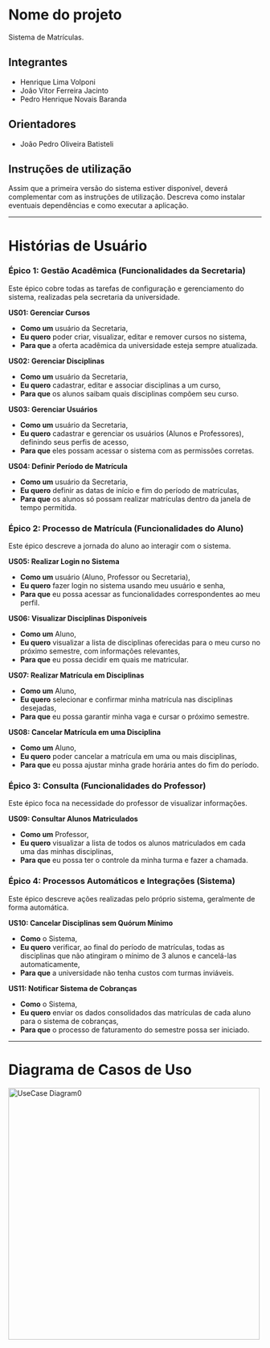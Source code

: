 # Nome do projeto
Sistema de Matrículas.

## Integrantes
* Henrique Lima Volponi
* João Vitor Ferreira Jacinto
* Pedro Henrique Novais Baranda

## Orientadores
* João Pedro Oliveira Batisteli

## Instruções de utilização
Assim que a primeira versão do sistema estiver disponível, deverá complementar com as instruções de utilização. Descreva como instalar eventuais dependências e como executar a aplicação.

---

# Histórias de Usuário

### Épico 1: Gestão Acadêmica (Funcionalidades da Secretaria)

Este épico cobre todas as tarefas de configuração e gerenciamento do sistema, realizadas pela secretaria da universidade.

**US01: Gerenciar Cursos**

* **Como um** usuário da Secretaria,  
* **Eu quero** poder criar, visualizar, editar e remover cursos no sistema,  
* **Para que** a oferta acadêmica da universidade esteja sempre atualizada.

**US02: Gerenciar Disciplinas**

* **Como um** usuário da Secretaria,  
* **Eu quero** cadastrar, editar e associar disciplinas a um curso,  
* **Para que** os alunos saibam quais disciplinas compõem seu curso.

**US03: Gerenciar Usuários**

* **Como um** usuário da Secretaria,  
* **Eu quero** cadastrar e gerenciar os usuários (Alunos e Professores), definindo seus perfis de acesso,  
* **Para que** eles possam acessar o sistema com as permissões corretas.

**US04: Definir Período de Matrícula**

* **Como um** usuário da Secretaria,  
* **Eu quero** definir as datas de início e fim do período de matrículas,  
* **Para que** os alunos só possam realizar matrículas dentro da janela de tempo permitida.

### Épico 2: Processo de Matrícula (Funcionalidades do Aluno)

Este épico descreve a jornada do aluno ao interagir com o sistema.

**US05: Realizar Login no Sistema**

* **Como um** usuário (Aluno, Professor ou Secretaria),  
* **Eu quero** fazer login no sistema usando meu usuário e senha,  
* **Para que** eu possa acessar as funcionalidades correspondentes ao meu perfil.

**US06: Visualizar Disciplinas Disponíveis**

* **Como um** Aluno,  
* **Eu quero** visualizar a lista de disciplinas oferecidas para o meu curso no próximo semestre, com informações relevantes,  
* **Para que** eu possa decidir em quais me matricular.

**US07: Realizar Matrícula em Disciplinas**

* **Como um** Aluno,  
* **Eu quero** selecionar e confirmar minha matrícula nas disciplinas desejadas,  
* **Para que** eu possa garantir minha vaga e cursar o próximo semestre.

**US08: Cancelar Matrícula em uma Disciplina**

* **Como um** Aluno,  
* **Eu quero** poder cancelar a matrícula em uma ou mais disciplinas,  
* **Para que** eu possa ajustar minha grade horária antes do fim do período.

### Épico 3: Consulta (Funcionalidades do Professor)

Este épico foca na necessidade do professor de visualizar informações.

**US09: Consultar Alunos Matriculados**

* **Como um** Professor,  
* **Eu quero** visualizar a lista de todos os alunos matriculados em cada uma das minhas disciplinas,  
* **Para que** eu possa ter o controle da minha turma e fazer a chamada.

### Épico 4: Processos Automáticos e Integrações (Sistema)

Este épico descreve ações realizadas pelo próprio sistema, geralmente de forma automática.

**US10: Cancelar Disciplinas sem Quórum Mínimo**

* **Como** o Sistema,  
* **Eu quero** verificar, ao final do período de matrículas, todas as disciplinas que não atingiram o mínimo de 3 alunos e cancelá-las automaticamente,  
* **Para que** a universidade não tenha custos com turmas inviáveis.

**US11: Notificar Sistema de Cobranças**

* **Como** o Sistema,  
* **Eu quero** enviar os dados consolidados das matrículas de cada aluno para o sistema de cobranças,  
* **Para que** o processo de faturamento do semestre possa ser iniciado.

---

# Diagrama de Casos de Uso

<img width="500" alt="UseCase Diagram0" src="https://github.com/user-attachments/assets/fee54959-25e1-48ac-a0eb-ea4ab374a305" />

